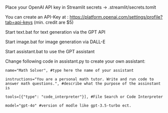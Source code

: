 Place your OpenAI API key in Streamlit secrets -> .streamlit/secrets.tomlt

You can create an API-Key at : https://platform.openai.com/settings/profile?tab=api-keys (min. credit are $5)

Start text.bat for text generation via the GPT API

Start image.bat for image generation via DALL-E

Start assistant.bat to use the GPT assistant

Change following code in assistant.py to create your own assistant:

    name="Math Solver", #type here the name of your assistant

    instructions="You are a personal math tutor. Write and run code to answer math questions.", #describe what the purpose of the assinstant is

    tools=[{"type": "code_interpreter"}], #File Search or Code Interpreter  

    model="gpt-4o" #version of modle like gpt-3.5-turbo ect.
